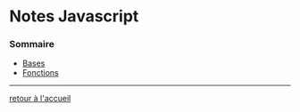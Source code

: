 # Notes Javascript

### Sommaire

* [Bases](./notes/bases.md)
* [Fonctions](./notes/fonctions.md)

---
[retour à l'accueil](../../README.md)